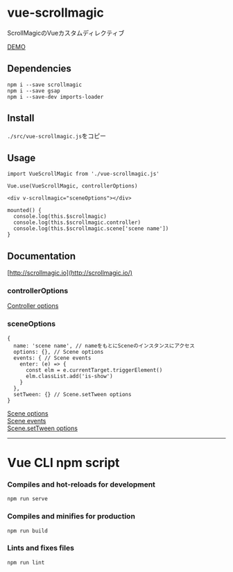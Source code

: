 # vue-scrollmagic
ScrollMagicのVueカスタムディレクティブ 

[DEMO](https://ohagip.github.io/vue-scrollmagic/)

## Dependencies
```
npm i --save scrollmagic
npm i --save gsap
npm i --save-dev imports-loader
```

## Install
`./src/vue-scrollmagic.js`をコピー

## Usage
```
import VueScrollMagic from './vue-scrollmagic.js'

Vue.use(VueScrollMagic, controllerOptions)

<div v-scrollmagic="sceneOptions"></div>

mounted() {
  console.log(this.$scrollmagic)
  console.log(this.$scrollmagic.controller)
  console.log(this.$scrollmagic.scene['scene name'])
}
```

## Documentation
[http://scrollmagic.io](http://scrollmagic.io/)

### controllerOptions
[Controller options](http://scrollmagic.io/docs/ScrollMagic.Controller.html#constructor)

### sceneOptions
```
{
  name: 'scene name', // nameをもとにSceneのインスタンスにアクセス
  options: {}, // Scene options
  events: { // Scene events
    enter: (e) => {
      const elm = e.currentTarget.triggerElement()
      elm.classList.add('is-show')
    }
  },
  setTween: {} // Scene.setTween options
}
```
[Scene options](http://scrollmagic.io/docs/ScrollMagic.Scene.html#constructor)  
[Scene events](http://scrollmagic.io/docs/ScrollMagic.Scene.html#event:enter)  
[Scene.setTween options](http://scrollmagic.io/docs/animation.GSAP.html#Scene.setTween)  

---
# Vue CLI npm script


### Compiles and hot-reloads for development
```
npm run serve
```

### Compiles and minifies for production
```
npm run build
```

### Lints and fixes files
```
npm run lint
```
